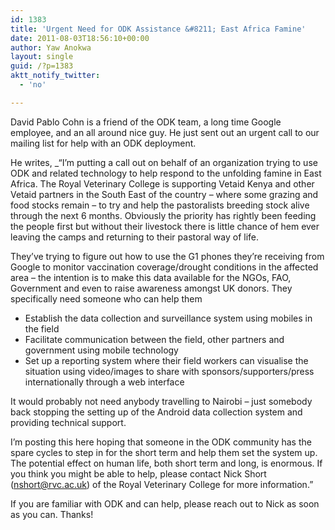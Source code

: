 ```yaml
---
id: 1383
title: 'Urgent Need for ODK Assistance &#8211; East Africa Famine'
date: 2011-08-03T18:56:10+00:00
author: Yaw Anokwa
layout: single
guid: /?p=1383
aktt_notify_twitter:
  - 'no'

---
```

David Pablo Cohn is a friend of the ODK team, a long time Google employee, and an all around nice guy. He just sent out an urgent call to our mailing list for help with an ODK deployment.

He writes, _“I&#8217;m putting a call out on behalf of an organization trying to use ODK and related technology to help respond to the unfolding famine in East Africa. The Royal Veterinary College is supporting Vetaid Kenya and other Vetaid partners in the South East of the country &#8211; where some grazing and food stocks remain – to try and help the pastoralists breeding stock alive through the next 6 months. Obviously the priority has rightly been feeding the people first but without their livestock there is little chance of hem ever leaving the camps and returning to their pastoral way of life.</p> 

They&#8217;ve trying to figure out how to use the G1 phones they&#8217;re receiving from Google to monitor vaccination coverage/drought conditions in the affected area – the intention is to make this data available for the NGOs, FAO, Government and even to raise awareness amongst UK donors. They specifically need someone who can help them 

  * Establish the data collection and surveillance system using mobiles in the field
  * Facilitate communication between the field, other partners and government using mobile technology
  * Set up a reporting system where their field workers can visualise the situation using video/images to share with sponsors/supporters/press internationally through a web interface

It would probably not need anybody travelling to Nairobi – just somebody back stopping the setting up of the Android data collection system and providing technical support.

I&#8217;m posting this here hoping that someone in the ODK community has the spare cycles to step in for the short term and help them set the system up. The potential effect on human life, both short term and long, is enormous. If you think you might be able to help, please contact Nick Short (<nshort@rvc.ac.uk>) of the Royal Veterinary College for more information.”</em>

If you are familiar with ODK and can help, please reach out to Nick as soon as you can. Thanks!
